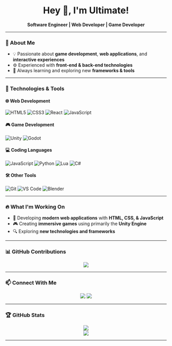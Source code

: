 <h1 align="center">Hey 👋, I'm Ultimate!</h1>

<p align="center">
  <b>Software Engineer | Web Developer | Game Developer</b>
</p>

---

### 📌 About Me
- 💡 Passionate about **game development**, **web applications**, and **interactive experiences**
- ⚙️ Experienced with **front-end & back-end technologies**
- 🎯 Always learning and exploring new **frameworks & tools**

---

### 🚀 Technologies & Tools

#### 🌐 Web Development
  <img src="https://img.shields.io/badge/-HTML5-E34F26?style=for-the-badge&logo=html5&logoColor=white" alt="HTML5">
  <img src="https://img.shields.io/badge/-CSS3-1572B6?style=for-the-badge&logo=css3&logoColor=white" alt="CSS3">
  <img src="https://img.shields.io/badge/-React-61DAFB?style=for-the-badge&logo=react&logoColor=black" alt="React">
  <img src="https://img.shields.io/badge/-JavaScript-F7DF1E?style=for-the-badge&logo=javascript&logoColor=black" alt="JavaScript">

#### 🎮 Game Development
  <img src="https://img.shields.io/badge/-Unity-000000?style=for-the-badge&logo=unity&logoColor=white" alt="Unity">
  <img src="https://img.shields.io/badge/-Godot-478CBF?style=for-the-badge&logo=godot-engine&logoColor=white" alt="Godot">

#### 💻 Coding Languages
  <img src="https://img.shields.io/badge/-JavaScript-F7DF1E?style=for-the-badge&logo=javascript&logoColor=black" alt="JavaScript">
  <img src="https://img.shields.io/badge/-Python-3776AB?style=for-the-badge&logo=python&logoColor=white" alt="Python">
  <img src="https://img.shields.io/badge/-Lua-2C2D72?style=for-the-badge&logo=lua&logoColor=white" alt="Lua">
  <img src="https://img.shields.io/badge/-C%23-239120?style=for-the-badge&logo=csharp&logoColor=white" alt="C#">
  
#### 🛠 Other Tools
  <img src="https://img.shields.io/badge/-Git-F05032?style=for-the-badge&logo=git&logoColor=white" alt="Git">
  <img src="https://img.shields.io/badge/-VS%20Code-007ACC?style=for-the-badge&logo=visual-studio-code&logoColor=white" alt="VS Code">
  <img src="https://img.shields.io/badge/-Blender-F5792A?style=for-the-badge&logo=blender&logoColor=white" alt="Blender">


---

### 🔥 What I'm Working On
- 🚀 Developing **modern web applications** with **HTML, CSS, & JavaScript**
- 🎮 Creating **immersive games** using primarily the **Unity Engine**
- 🔍 Exploring **new technologies and frameworks**

---

### 📊 GitHub Contributions
<p align="center">
  <img src="https://github.com/Ultimate-69/Ultimate-69/blob/output/github-contribution-grid-snake.svg">
</p>

---

### 📫 Connect With Me
<p align="center">
  <a href="https://github.com/Ultimate-69"><img src="https://img.shields.io/badge/GitHub-181717?style=flat-square&logo=github&logoColor=white"></a>
  <a href="https://discordapp.com/users/529382458945306649"><img src="https://img.shields.io/badge/Discord-5865F2?style=flat-square&logo=discord&logoColor=white"></a>
</p>

---

### 🏆 GitHub Stats
<p align="center">
  <img src="https://github-readme-stats.vercel.app/api?username=Ultimate-69&show_icons=true&theme=tokyonight">
  <br>
  <a href="https://github.com/anuraghazra/github-readme-stats">
    <img src="https://github-readme-stats.vercel.app/api/top-langs/?username=Ultimate-69&show_icons=true&theme=tokyonight">
  </a>
</p>

---
